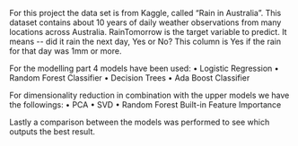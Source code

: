 For this project the data set is from Kaggle, called “Rain in Australia”. This dataset contains about 10 years of daily weather observations from many locations across Australia.
RainTomorrow is the target variable to predict. It means -- did it rain the next day, Yes or No? This column is Yes if the rain for that day was 1mm or more.

For the modelling part 4 models have been used:
•	Logistic Regression
•	Random Forest Classifier
•	Decision Trees
•	Ada Boost Classifier

For dimensionality reduction in combination with the upper models we have the followings:
•	PCA
•	SVD
•	Random Forest Built-in Feature Importance

Lastly a comparison between the models was performed to see which outputs the best result.
